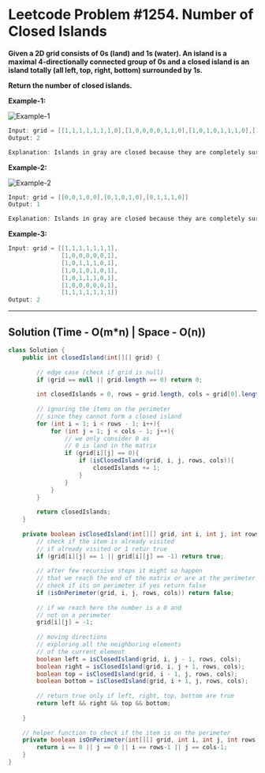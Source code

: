 # Leetcode Problem #1254. Number of Closed Islands

**Given a 2D grid consists of 0s (land) and 1s (water).  An island is a maximal 4-directionally connected group of 0s and a closed island is an island totally (all left, top, right, bottom) surrounded by 1s.**

**Return the number of closed islands.**

**Example-1:**

![Example-1](https://assets.leetcode.com/uploads/2019/10/31/sample_3_1610.png)

```java
Input: grid = [[1,1,1,1,1,1,1,0],[1,0,0,0,0,1,1,0],[1,0,1,0,1,1,1,0],[1,0,0,0,0,1,0,1],[1,1,1,1,1,1,1,0]]
Output: 2

Explanation: Islands in gray are closed because they are completely surrounded by water (group of 1s).
```

**Example-2:**

![Example-2](https://assets.leetcode.com/uploads/2019/10/31/sample_4_1610.png)

```java
Input: grid = [[0,0,1,0,0],[0,1,0,1,0],[0,1,1,1,0]]
Output: 1

Explanation: Islands in gray are closed because they are completely surrounded by water (group of 1s).
```

**Example-3:**

```java
Input: grid = [[1,1,1,1,1,1,1],
               [1,0,0,0,0,0,1],
               [1,0,1,1,1,0,1],
               [1,0,1,0,1,0,1],
               [1,0,1,1,1,0,1],
               [1,0,0,0,0,0,1],
               [1,1,1,1,1,1,1]]
Output: 2
```

---

## Solution (Time - O(m*n) | Space - O(n))

```java
class Solution {
    public int closedIsland(int[][] grid) {
        
        // edge case (check if grid is null)
        if (grid == null || grid.length == 0) return 0;
        
        int closedIslands = 0, rows = grid.length, cols = grid[0].length;
        
        // ignoring the items on the perimeter
        // since they cannot form a closed island
        for (int i = 1; i < rows - 1; i++){
            for (int j = 1; j < cols - 1; j++){
                // we only consider 0 as
                // 0 is land in the matrix
                if (grid[i][j] == 0){
                    if (isClosedIsland(grid, i, j, rows, cols)){
                        closedIslands += 1;
                    }
                }
            }
        }
        
        return closedIslands;
    }
    
    private boolean isClosedIsland(int[][] grid, int i, int j, int rows, int cols){
        // check if the item is already visited 
        // if already visited or 1 retur true
        if (grid[i][j] == 1 || grid[i][j] == -1) return true;
        
        // after few recursive steps it might so happen
        // that we reach the end of the matrix or are at the perimeter
        // check if its on perimeter if yes return false
        if (isOnPerimeter(grid, i, j, rows, cols)) return false;
        
        // if we reach here the number is a 0 and 
        // not on a perimeter
        grid[i][j] = -1;
        
        // moving directions 
        // exploring all the neighboring elements
        // of the current element
        boolean left = isClosedIsland(grid, i, j - 1, rows, cols);
        boolean right = isClosedIsland(grid, i, j + 1, rows, cols);
        boolean top = isClosedIsland(grid, i - 1, j, rows, cols);
        boolean bottom = isClosedIsland(grid, i + 1, j, rows, cols);
        
        // return true only if left, right, top, bottom are true
        return left && right && top && bottom;
        
    }
    
    // helper function to check if the item is on the perimeter
    private boolean isOnPerimeter(int[][] grid, int i, int j, int rows, int cols){
        return i == 0 || j == 0 || i == rows-1 || j == cols-1;
    }
}
```
